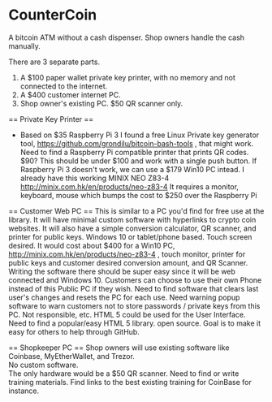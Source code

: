 # CounterCoin
A bitcoin ATM without a cash dispenser.  Shop owners handle the cash manually.

There are 3 separate parts.  
1. A $100 paper wallet private key printer, with no memory and not connected to the internet.
2. A $400 customer internet PC.
3. Shop owner's existing PC.  $50 QR scanner only.

== Private Key Printer ==
* Based on $35 Raspberry Pi 3
I found a free Linux Private key generator tool, https://github.com/grondilu/bitcoin-bash-tools , that might work.
Need to find a Raspberry Pi compatible printer that prints QR codes.  $90?
This should be under $100 and work with a single push button.
If Raspberry Pi 3 doesn't work, we can use a $179 Win10 PC intead.  I already have this working MINIX NEO Z83-4 http://minix.com.hk/en/products/neo-z83-4 It requires a monitor, keyboard, mouse which bumps the cost to $250 over the Raspberry Pi

== Customer Web PC ==
This is similar to a PC you'd find for free use at the library.  It will have minimal custom software with hyperlinks to crypto coin websites.  It will also have a simple conversion calculator, QR scanner, and printer for public keys.  Windows 10 or tablet/phone based.  Touch screen desired.
It would cost about $400 for a Win10 PC, http://minix.com.hk/en/products/neo-z83-4 , touch monitor, printer for public keys and customer desired conversion amount, and QR Scanner.  Writing the software there should be super easy since it will be web connected and Windows 10.
Customers can choose to use their own Phone instead of this Public PC if they wish.
Need to find software that clears last user's changes and resets the PC for each use.
Need warning popup software to warn customers not to store passwords / private keys from this PC.  Not responsible, etc.
HTML 5 could be used for the User Interface.  Need to find a popular/easy HTML 5 library.  open source.  Goal is to make it easy for others to help through GitHub.

== Shopkeeper PC ==
Shop owners will use existing software like Coinbase, MyEtherWallet, and Trezor.  
No custom software.  
The only hardware would be a $50 QR scanner.
Need to find or write training materials.  Find links to the best existing training for CoinBase for instance. 
